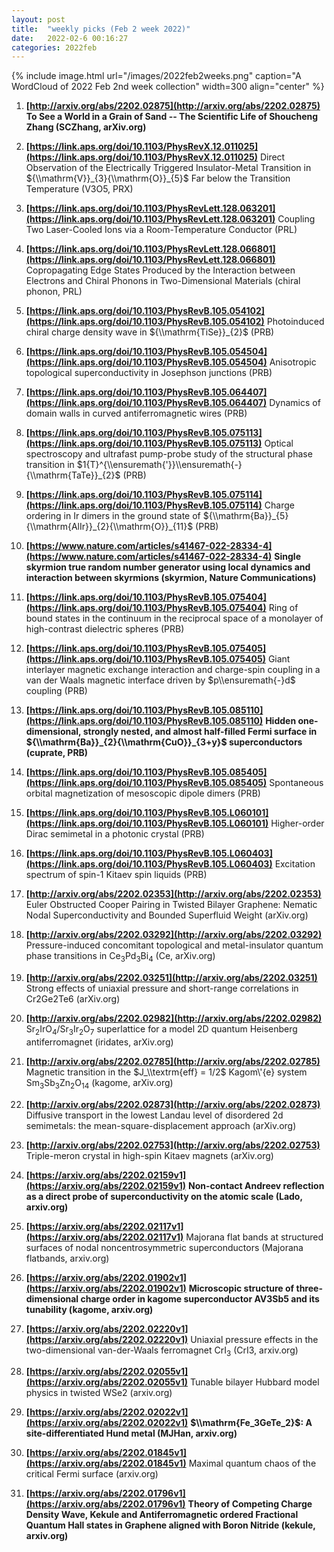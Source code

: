 ```yaml
---
layout: post
title:  "weekly picks (Feb 2 week 2022)"
date:   2022-02-6 00:16:27
categories: 2022feb
---
```


{% include image.html url="/images/2022feb2weeks.png" caption="A WordCloud of 2022 Feb 2nd week collection" width=300 align="center" %}


1. **[http://arxiv.org/abs/2202.02875](http://arxiv.org/abs/2202.02875)** **To See a World in a Grain of Sand -- The Scientific Life of Shoucheng Zhang (SCZhang, arXiv.org)**

1. **[https://link.aps.org/doi/10.1103/PhysRevX.12.011025](https://link.aps.org/doi/10.1103/PhysRevX.12.011025)** Direct Observation of the Electrically Triggered Insulator-Metal Transition in ${\\mathrm{V}}_{3}{\\mathrm{O}}_{5}$ Far below the Transition Temperature (V3O5, PRX)

1. **[https://link.aps.org/doi/10.1103/PhysRevLett.128.063201](https://link.aps.org/doi/10.1103/PhysRevLett.128.063201)** Coupling Two Laser-Cooled Ions via a Room-Temperature Conductor (PRL)

1. **[https://link.aps.org/doi/10.1103/PhysRevLett.128.066801](https://link.aps.org/doi/10.1103/PhysRevLett.128.066801)** Copropagating Edge States Produced by the Interaction between Electrons and Chiral Phonons in Two-Dimensional Materials (chiral phonon, PRL)

1. **[https://link.aps.org/doi/10.1103/PhysRevB.105.054102](https://link.aps.org/doi/10.1103/PhysRevB.105.054102)** Photoinduced chiral charge density wave in ${\\mathrm{TiSe}}_{2}$ (PRB)

1. **[https://link.aps.org/doi/10.1103/PhysRevB.105.054504](https://link.aps.org/doi/10.1103/PhysRevB.105.054504)** Anisotropic topological superconductivity in Josephson junctions (PRB)

1. **[https://link.aps.org/doi/10.1103/PhysRevB.105.064407](https://link.aps.org/doi/10.1103/PhysRevB.105.064407)** Dynamics of domain walls in curved antiferromagnetic wires (PRB)

1. **[https://link.aps.org/doi/10.1103/PhysRevB.105.075113](https://link.aps.org/doi/10.1103/PhysRevB.105.075113)** Optical spectroscopy and ultrafast pump-probe study of the structural phase transition in $1{T}^{\\ensuremath{'}}\\ensuremath{-}{\\mathrm{TaTe}}_{2}$ (PRB)

1. **[https://link.aps.org/doi/10.1103/PhysRevB.105.075114](https://link.aps.org/doi/10.1103/PhysRevB.105.075114)** Charge ordering in Ir dimers in the ground state of ${\\mathrm{Ba}}_{5}{\\mathrm{AlIr}}_{2}{\\mathrm{O}}_{11}$ (PRB)

1. **[https://www.nature.com/articles/s41467-022-28334-4](https://www.nature.com/articles/s41467-022-28334-4)** **Single skyrmion true random number generator using local dynamics and interaction between skyrmions (skyrmion, Nature Communications)**

1. **[https://link.aps.org/doi/10.1103/PhysRevB.105.075404](https://link.aps.org/doi/10.1103/PhysRevB.105.075404)** Ring of bound states in the continuum in the reciprocal space of a monolayer of high-contrast dielectric spheres (PRB)

1. **[https://link.aps.org/doi/10.1103/PhysRevB.105.075405](https://link.aps.org/doi/10.1103/PhysRevB.105.075405)** Giant interlayer magnetic exchange interaction and charge-spin coupling in a van der Waals magnetic interface driven by $p\\ensuremath{-}d$ coupling (PRB)

1. **[https://link.aps.org/doi/10.1103/PhysRevB.105.085110](https://link.aps.org/doi/10.1103/PhysRevB.105.085110)** **Hidden one-dimensional, strongly nested, and almost half-filled Fermi surface in ${\\mathrm{Ba}}_{2}{\\mathrm{CuO}}_{3+y}$ superconductors (cuprate, PRB)**

1. **[https://link.aps.org/doi/10.1103/PhysRevB.105.085405](https://link.aps.org/doi/10.1103/PhysRevB.105.085405)** Spontaneous orbital magnetization of mesoscopic dipole dimers (PRB)

1. **[https://link.aps.org/doi/10.1103/PhysRevB.105.L060101](https://link.aps.org/doi/10.1103/PhysRevB.105.L060101)** Higher-order Dirac semimetal in a photonic crystal (PRB)

1. **[https://link.aps.org/doi/10.1103/PhysRevB.105.L060403](https://link.aps.org/doi/10.1103/PhysRevB.105.L060403)** Excitation spectrum of spin-1 Kitaev spin liquids (PRB)


1. **[http://arxiv.org/abs/2202.02353](http://arxiv.org/abs/2202.02353)** Euler Obstructed Cooper Pairing in Twisted Bilayer Graphene: Nematic Nodal Superconductivity and Bounded Superfluid Weight (arXiv.org)

1. **[http://arxiv.org/abs/2202.03292](http://arxiv.org/abs/2202.03292)** Pressure-induced concomitant topological and metal-insulator quantum phase transitions in Ce$_3$Pd$_3$Bi$_4$ (Ce, arXiv.org)

1. **[http://arxiv.org/abs/2202.03251](http://arxiv.org/abs/2202.03251)** Strong effects of uniaxial pressure and short-range correlations in Cr2Ge2Te6 (arXiv.org)

1. **[http://arxiv.org/abs/2202.02982](http://arxiv.org/abs/2202.02982)** Sr$_2$IrO$_4$/Sr$_3$Ir$_2$O$_7$ superlattice for a model 2D quantum Heisenberg antiferromagnet (iridates, arXiv.org)

1. **[http://arxiv.org/abs/2202.02785](http://arxiv.org/abs/2202.02785)** Magnetic transition in the $J_\\textrm{eff} = 1/2$ Kagom\\'{e} system Sm$_3$Sb$_3$Zn$_2$O$_{14}$ (kagome, arXiv.org)

1. **[http://arxiv.org/abs/2202.02873](http://arxiv.org/abs/2202.02873)** Diffusive transport in the lowest Landau level of disordered 2d semimetals: the mean-square-displacement approach (arXiv.org)

1. **[http://arxiv.org/abs/2202.02753](http://arxiv.org/abs/2202.02753)** Triple-meron crystal in high-spin Kitaev magnets (arXiv.org)



1. **[https://arxiv.org/abs/2202.02159v1](https://arxiv.org/abs/2202.02159v1)** **Non-contact Andreev reflection as a direct probe of superconductivity on the atomic scale (Lado, arxiv.org)**

1. **[https://arxiv.org/abs/2202.02117v1](https://arxiv.org/abs/2202.02117v1)** Majorana flat bands at structured surfaces of nodal noncentrosymmetric superconductors (Majorana flatbands, arxiv.org)

1. **[https://arxiv.org/abs/2202.01902v1](https://arxiv.org/abs/2202.01902v1)** **Microscopic structure of three-dimensional charge order in kagome superconductor AV3Sb5 and its tunability (kagome, arxiv.org)**

1. **[https://arxiv.org/abs/2202.02220v1](https://arxiv.org/abs/2202.02220v1)** Uniaxial pressure effects in the two-dimensional van-der-Waals ferromagnet CrI$_3$ (CrI3, arxiv.org)

1. **[https://arxiv.org/abs/2202.02055v1](https://arxiv.org/abs/2202.02055v1)** Tunable bilayer Hubbard model physics in twisted WSe2 (arxiv.org)

1. **[https://arxiv.org/abs/2202.02022v1](https://arxiv.org/abs/2202.02022v1)** **$\\mathrm{Fe_3GeTe_2}$: A site-differentiated Hund metal (MJHan, arxiv.org)**

1. **[https://arxiv.org/abs/2202.01845v1](https://arxiv.org/abs/2202.01845v1)** Maximal quantum chaos of the critical Fermi surface (arxiv.org)

1. **[https://arxiv.org/abs/2202.01796v1](https://arxiv.org/abs/2202.01796v1)** **Theory of Competing Charge Density Wave, Kekule and Antiferromagnetic ordered Fractional Quantum Hall states in Graphene aligned with Boron Nitride (kekule, arxiv.org)**
